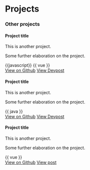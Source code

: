 # Projects

<include src="project1.md"/>
<include src="project2.md"/>

### Other projects

<div class="row row-cols-1 row-cols-md-3 g-3">
  <div class="col">
    <div class="card">
        <h4 class="card-header">Project title</h4>
        <div class="card-body">
            This is another project. 
        </div>
        <pic src="https://markbind.org/images/logo-lightbackground.png" alt="markbind-logo" width="90%" height="200"></pic>
        <div class="card-body">
            <p class="card-text">Some further elaboration on the project.</p>
            {{javascript}}
            {{ vue }}
        </div>
        <div class="card-body">
            <a href="https://github.com/MarkBind/markbind" class="btn btn-primary">View on Github</a>
            <a href="https://markbind.org/" class="btn btn-primary">View Devpost</a>
        </div>
    </div>
  </div>
  <div class="col">
    <div class="card">
        <h4 class="card-header">Project title</h4>
        <div class="card-body">
            This is another project. 
        </div>
         <pic src="https://markbind.org/images/logo-lightbackground.png" alt="markbind-logo" width="90%" height="200"></pic>
        <div class="card-body">
            <p class="card-text">Some further elaboration on the project.</p>
            {{ java }}
        </div>
        <div class="card-body">
            <a href="https://github.com/MarkBind/markbind" class="btn btn-primary">View on Github</a>
            <a href="https://markbind.org/" class="btn btn-primary">View Devpost</a>
        </div>
    </div>
  </div>
  <div class="col">
    <div class="card">
        <h4 class="card-header">Project title</h4>
        <div class="card-body">
            This is another project. 
        </div>
        <pic src="https://markbind.org/images/logo-lightbackground.png" alt="markbind-logo" width="90%" height="200"></pic>
        <div class="card-body">
            <p class="card-text">Some further elaboration on the project.</p>
            {{ vue }}
        </div>
        <div class="card-body">
            <a href="https://github.com/MarkBind/markbind" class="btn btn-primary">View on Github</a>
            <a href="https://markbind.org/" class="btn btn-primary">View post</a>
        </div>
    </div>
  </div>
</div>